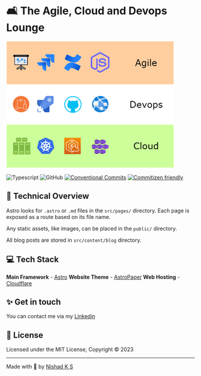 # 🛋️ The Agile, Cloud and Devops Lounge

![The Agile, Cloud and Devops Lounge](public/blog-og.png)

![Typescript](https://img.shields.io/badge/TypeScript-007ACC?style=for-the-badge&logo=typescript&logoColor=white)
![GitHub](https://img.shields.io/github/license/satnaing/astro-paper?color=%232F3741&style=for-the-badge)
[![Conventional Commits](https://img.shields.io/badge/Conventional%20Commits-1.0.0-%23FE5196?logo=conventionalcommits&logoColor=white&style=for-the-badge)](https://conventionalcommits.org)
[![Commitizen friendly](https://img.shields.io/badge/commitizen-friendly-brightgreen.svg?style=for-the-badge)](http://commitizen.github.io/cz-cli/)

## 🚀 Technical Overview

Astro looks for `.astro` or `.md` files in the `src/pages/` directory. Each page is exposed as a route based on its file name.

Any static assets, like images, can be placed in the `public/` directory.

All blog posts are stored in `src/content/blog` directory.

## 💻 Tech Stack

**Main Framework** - [Astro](https://astro.build/)
**Website Theme** - [AstroPaper](https://astro.build/themes/details/astro-paper/)
**Web Hosting** - [Cloudflare](https://www.cloudflare.com/)

## ✨ Get in touch

You can contact me via my [Linkedin](www.linkedin.com/in/nishadsaithaly)

## 📜 License

Licensed under the MIT License, Copyright © 2023

---

Made with 🤍 by [Nishad K S](https://nishad.link)
